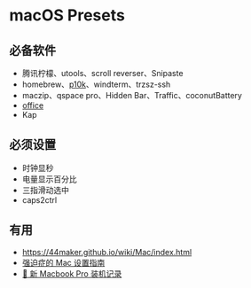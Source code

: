 # macOS Presets

## 必备软件
- 腾讯柠檬、utools、scroll reverser、Snipaste
- homebrew、[p10k](https://eric-gitta-moore.github.io/2023/zsh-install-powerlevel10k-install-the-p10k-plug-in/)、windterm、trzsz-ssh
- maczip、qspace pro、Hidden Bar、Traffic、coconutBattery
- [office](https://gist.github.com/zthxxx/9ddc171d00df98cbf8b4b0d8469ce90a)
- Kap

## 必须设置
- 时钟显秒
- 电量显示百分比
- 三指滑动选中
- caps2ctrl

## 有用
- https://44maker.github.io/wiki/Mac/index.html
- [强迫症的 Mac 设置指南](https://github.com/macdao/ocds-guide-to-setting-up-mac)
- [📝 新 Macbook Pro 装机记录](https://www.rustc.cloud/mac-install)
